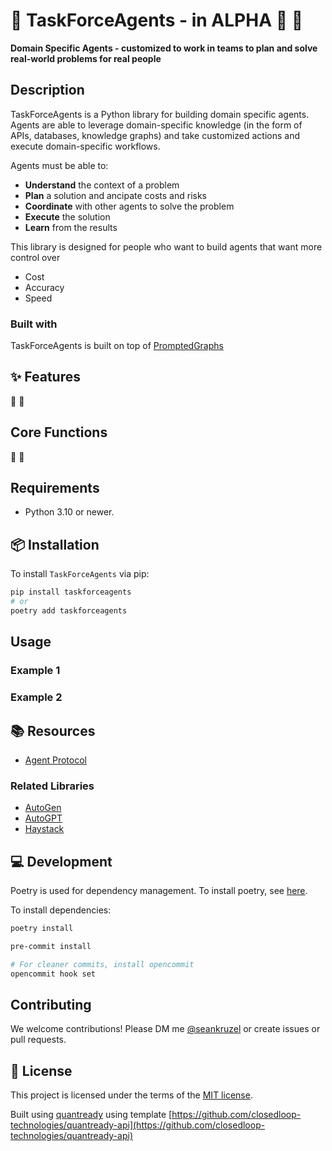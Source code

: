 # 🤖 TaskForceAgents - in ALPHA 🚧 👷

**Domain Specific Agents - customized to work in teams to plan and solve real-world problems for real people**

## Description

TaskForceAgents is a Python library for building domain specific agents. Agents are able to leverage domain-specific knowledge (in the form of APIs, databases, knowledge graphs) and take customized actions and execute domain-specific workflows.

Agents must be able to:
- **Understand** the context of a problem
- **Plan** a solution and ancipate costs and risks
- **Coordinate** with other agents to solve the problem
- **Execute** the solution
- **Learn** from the results

This library is designed for people who want to build agents that want more control over
 * Cost
 * Accuracy
 * Speed


### Built with

TaskForceAgents is built on top of [PromptedGraphs](https://github.com/closedloop-technologies/PromptedGraphs)


## ✨ Features

🚧 👷

## Core Functions

🚧 👷

## Requirements

- Python 3.10 or newer.

## 📦 Installation

To install `TaskForceAgents` via pip:

```bash
pip install taskforceagents
# or
poetry add taskforceagents
```

## Usage

### Example 1

### Example 2

## 📚 Resources

  * [Agent Protocol](https://agentprotocol.ai/)

### Related Libraries
  * [AutoGen](https://github.com/microsoft/autogen)
  * [AutoGPT](https://github.com/Significant-Gravitas/AutoGPT)
  * [Haystack](https://github.com/deepset-ai/haystack)

## 💻 Development

Poetry is used for dependency management. To install poetry, see [here](https://python-poetry.org/docs/#installation).

To install dependencies:

```bash
poetry install

pre-commit install

# For cleaner commits, install opencommit
opencommit hook set
```


## Contributing

We welcome contributions! Please DM me [@seankruzel](https://twitter.com/seankruzel) or create issues or pull requests.

## 📝 License

This project is licensed under the terms of the [MIT license](/LICENSE).

Built using [quantready](https://github.com/closedloop-technologies/quantready) using template [https://github.com/closedloop-technologies/quantready-api](https://github.com/closedloop-technologies/quantready-api)

